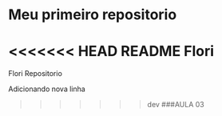 # Meu primeiro repositorio

<<<<<<< HEAD
README Flori
=======
Flori Repositorio



Adicionando nova linha
>>>>>>> dev
###AULA 03
